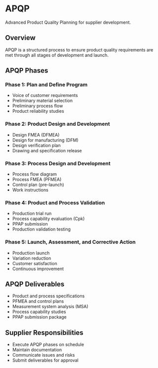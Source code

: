 # APQP

Advanced Product Quality Planning for supplier development.

## Overview

APQP is a structured process to ensure product quality requirements are met through all stages of development and launch.

## APQP Phases

### Phase 1: Plan and Define Program
- Voice of customer requirements
- Preliminary material selection
- Preliminary process flow
- Product reliability studies

### Phase 2: Product Design and Development
- Design FMEA (DFMEA)
- Design for manufacturing (DFM)
- Design verification plan
- Drawing and specification release

### Phase 3: Process Design and Development
- Process flow diagram
- Process FMEA (PFMEA)
- Control plan (pre-launch)
- Work instructions

### Phase 4: Product and Process Validation
- Production trial run
- Process capability evaluation (Cpk)
- PPAP submission
- Production validation testing

### Phase 5: Launch, Assessment, and Corrective Action
- Production launch
- Variation reduction
- Customer satisfaction
- Continuous improvement

## APQP Deliverables

- Product and process specifications
- PFMEA and control plans
- Measurement system analysis (MSA)
- Process capability studies
- PPAP submission package

## Supplier Responsibilities

- Execute APQP phases on schedule
- Maintain documentation
- Communicate issues and risks
- Submit deliverables for approval
